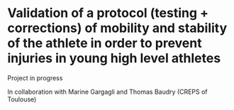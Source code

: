 # Validation of a protocol (testing + corrections) of mobility and stability of the athlete in order to prevent injuries in young high level athletes

Project in progress

In collaboration with Marine Gargagli and Thomas Baudry (CREPS of Toulouse)
